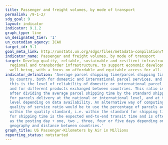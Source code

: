 ```yaml
---
title: Passenger and freight volumes, by mode of transport
permalink: /9-1-2/
sdg_goal: 9
layout: indicator
indicator: 9.1.2
graph_type: line
un_designated_tier: '1'
un_custodian_agency: ICAO
target_id: 9.1
goal_meta_link: http://unstats.un.org/sdgs/files/metadata-compilation/Metadata-Goal-9.pdf
indicator_name: Passenger and freight volumes, by mode of transport
target: Develop quality, reliable, sustainable and resilient infrastructure, including
  regional and transborder infrastructure, to support economic development and human
  well-being, with a focus on affordable and equitable access for all.
indicator_definition: 'Average parcel shipping time/parcel shipping time standards,
  by country, both for domestic and international parcel services, and by product:
  this is the level of reliability of domestic or international parcel delivery services
  and for different products exchanged between countries. This ratio is determined
  after dividing the average parcel shipping time by the standard shipping time expected
  for parcels delivery at the national or international level, and at the product
  level depending on data availability. An alternative way of computing a similar
  quality of service ratio would be to use the percentage of parcels actually delivered
  within the quality standard, i.e. within the standard for shipping times. The standard
  for shipping time is the expected end-to-end transit time and is often expressed
  as the posting day + one, two , three, four or five days depending on the country
  geography and distance between countries.'
graph_title: US Passenger-Kilometers by Air in Millions
reporting_status: notstarted
---
```


